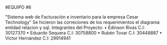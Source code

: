 #EQUIPO #6

"Sistema web de Facturación e inventario para la empresa Cesar Technology"
Se hicieron las correciones de los requerimientos el diagrama entidad relacion y sql.
Integrantes del Proyecto:
•	Edinson Rivas
C.I: 30127370
•	Eduardo Sequera
C.I: 30758800
•	Rubén Tovar
C.I: 30448887
•	Víctor Hernández
C.I: 29914941
